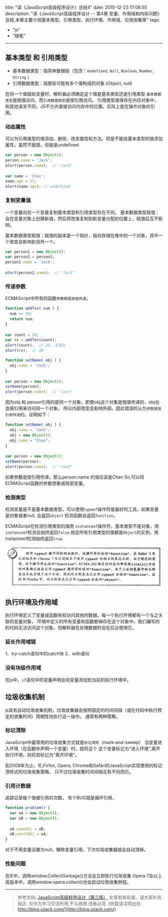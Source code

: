 title: "读《JavaScript高级程序设计》总结4"
date: 2015-12-23 17:08:55
description: "读《JavaScript高级程序设计 -- 第4章 变量、作用域和内存问题》总结,本章主要介绍基本类型、引用类型、执行环境、作用域、垃圾收集等"
tags:
- "js"
- "随笔"
---

## 基本类型 和 引用类型

- 基本数据类型：指简单数据段（包含：`Undefined`, `Null`, `Boolean`, `Number`, `String` ）
- 引用数据类型：指那些可能有多个值构成的对象 (Object, null)

在将一个值赋给变量时，解析器必须确定这个值是基本类型还是引用类型
`基本数据类型`是按值访问，而`引用数据类型`是按引用访问。
引用类型值保存在内存对象中，和其他语言不同，JS不允许直接访问内存中的位置。实际上是在操作对象的引用。

### 动态属性

可以为引用类型的值添加、删除、改变属性和方法。但是不能给基本类型的值添加属性，虽然不报错，但是是undefined
```js
var person = new Object();
person.name = 'Jack';
alert(person.name);  // "Jack"

var name = 'Chan';
name.age = 27;
alert(name.age); // undefined
```
### 复制变量值

一个变量向另一个变量复制基本类型和引用类型存在不同。
基本数据类型赋值：会在变量对象上创建新值，然后把改值复制到新变量分配的位置上，赋值后互不影响。

基本数据类型赋值：赋值的副本是一个指针，指向存储在堆中的一个对象，其中一个改变会影响到另外一个。
```js
var person1 = new Object();
var person2 = person1;
person1.name = 'Jack';

alert(person2.name);  // "Jack"
```

### 传递参数

ECMAScript中所有的函数`参数都是按值传递`。
```js
function addTen( num ) {
  num += 10;
  return num;
}

var count = 20;
var rs = addTen(count);
alert(count);  // 20, 无变化
alert(rs);  // 30
```

```js
function setName( obj ) {
  obj.name = 'Jack';
}

var person = new Object();
setName(person);
alert(person.name);  // "Jack"
```
因为obj 和 person引用的是同一个对象，即使obj这个对象是按值传递的，obj也会按引用来访问同一个对象。
所以内部改变会影响外部。因此错误的认为`参数是按引用传递`的。证明如下：

```js
function setName( obj ) {
  obj.name = 'Jack';
  obj = new Object();
  obj.name = "Chan";
}

var person = new Object();
setName(person);
alert(person.name);  // "Jack"
```
如果参数是按引用传递，那么person.name 的值应该是Chan
So,可以将ECMAScript函数的参数想象成局部变量。

### 检测类型

检测变量是不是基本数据类型，可以使用`typeof`操作符是最好的工具。如果变量是对象或者null, 会返回`object`
检测函数会返回`function`。

ECMAScript在检测引用类型的值用 `instanceof`操作符，基本类型不是对象，用`instanceof`检测会始终返回`false`
规定所有引用类型的值都是`Object`的实例，用instanceof检测始终返回`true`.

![typeof注意事项](/img/js-high-level-4.png)

## 执行环境及作用域

执行环境定义了变量或函数有权访问其他的数据。每一个执行环境都有一个与之关联的变量对象，
环境中定义的所有变量和函数都保存在这个对象中。我们编写的的代码无法访问这个对象，但解析器在处理数据时会在后台使用它。

### 延长作用域链

1、try-catch语句中的catch块
2、with语句

### 没有块级作用域

在js中，`if`语句中的变量声明会将变量添加到当前的执行环境中。

## 垃圾收集机制

js具有自动垃圾收集机制，垃圾收集器会按照固定的时间间隔（或在代码中执行预定的收集时间）周期性地执行这一操作。
通常有两种策略。

### 标记清除
JavaScript中最常用的垃圾收集方式就是`标记清除`（mark-and-sweep）
当变量进入环境（在函数中声明一个变量）时，就将这个 这个变量标记为"进入环境",离开执行环境，则将其标记为"离开环境"。

到2008年为止，IE,Firfox, Opera, Chrome和Safari的JavaScript实现使用的标记清除式的垃圾收集策略，
只不过垃圾收集时间间隔互有不同而已。

### 引用计数器
追踪记录每个值被引用的次数，
有个BUG就是循环引用，
```js
function problem() {
  var oA = new Object();
  var oB = new Object();

  oA.someObj = oB;
  oB.anothObj = oA;
}
```

对于不用变量设置为null，解除变量引用，下次垃圾收集器就会自动清掉。

### 性能问题
在IE中，调用window.CollectGarbage()方法会立即执行垃圾收集
Opera 7及以上高版本中，调用window.opera.collect()也会启动垃圾收集例程。



-----------------------

> 参考文档: [JavaScript高级程序设计（第三版）](http://www.ituring.com.cn/book/946)
> 文章若有纰漏，请大家补充指正.
> 仅作为学习交流所用,不与商用.违者必究.
> [转载请注明出处: http://blog.uijack.com/](http://blog.uijack.com/)
